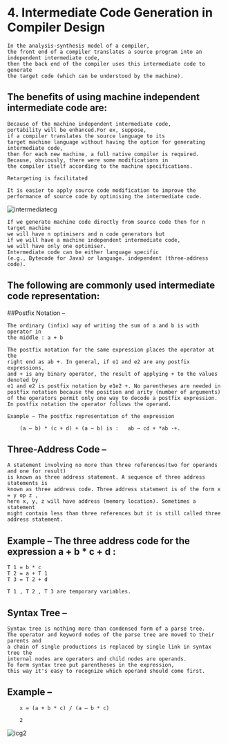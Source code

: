 # 4. Intermediate Code Generation in Compiler Design
```
In the analysis-synthesis model of a compiler, 
the front end of a compiler translates a source program into an independent intermediate code, 
then the back end of the compiler uses this intermediate code to generate 
the target code (which can be understood by the machine).
```
## The benefits of using machine independent intermediate code are:
```
Because of the machine independent intermediate code, 
portability will be enhanced.For ex, suppose, 
if a compiler translates the source language to its 
target machine language without having the option for generating intermediate code, 
then for each new machine, a full native compiler is required. 
Because, obviously, there were some modifications in 
the compiler itself according to the machine specifications.

Retargeting is facilitated

It is easier to apply source code modification to improve the performance of source code by optimising the intermediate code.
```
![intermediatecg](https://user-images.githubusercontent.com/37740006/75602536-7df3c500-5af0-11ea-8217-229ea539a416.png)
```
If we generate machine code directly from source code then for n target machine
we will have n optimisers and n code generators but 
if we will have a machine independent intermediate code,
we will have only one optimiser. 
Intermediate code can be either language specific 
(e.g., Bytecode for Java) or language. independent (three-address code).
```
## The following are commonly used intermediate code representation:

##Postfix Notation –
```
The ordinary (infix) way of writing the sum of a and b is with operator in 
the middle : a + b

The postfix notation for the same expression places the operator at the 
right end as ab +. In general, if e1 and e2 are any postfix expressions, 
and + is any binary operator, the result of applying + to the values denoted by 
e1 and e2 is postfix notation by e1e2 +. No parentheses are needed in 
postfix notation because the position and arity (number of arguments) 
of the operators permit only one way to decode a postfix expression. 
In postfix notation the operator follows the operand.
```
```
Example – The postfix representation of the expression 
	
	(a – b) * (c + d) + (a – b) is :   ab – cd + *ab -+.
```
## Three-Address Code –
```
A statement involving no more than three references(two for operands and one for result) 
is known as three address statement. A sequence of three address statements is 
known as three address code. Three address statement is of the form x = y op z , 
here x, y, z will have address (memory location). Sometimes a statement 
might contain less than three references but it is still called three address statement.
```
## Example – The three address code for the expression a + b * c + d :
```
T 1 = b * c
T 2 = a + T 1
T 3 = T 2 + d

T 1 , T 2 , T 3 are temporary variables.
```
## Syntax Tree –
```
Syntax tree is nothing more than condensed form of a parse tree. 
The operator and keyword nodes of the parse tree are moved to their parents and 
a chain of single productions is replaced by single link in syntax tree the 
internal nodes are operators and child nodes are operands. 
To form syntax tree put parentheses in the expression, 
this way it's easy to recognize which operand should come first.
```
## Example –
```
	x = (a + b * c) / (a – b * c)

	2
```
![icg2](https://user-images.githubusercontent.com/37740006/75602572-c3b08d80-5af0-11ea-8beb-582168d5bbae.png)
